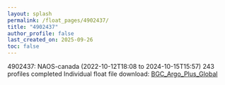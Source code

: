 ```yaml
---
layout: splash
permalink: /float_pages/4902437/
title: "4902437"
author_profile: false
last_created_on: 2025-09-26
toc: false
---
```

 
4902437: NAOS-canada (2022-10-12T18:08 to 2024-10-15T15:57)
243 profiles completed
Individual float file download: [BGC_Argo_Plus_Global](https://ftp.soest.hawaii.edu/bgc_argo_plus/Individual_Floats/outliers_removed/4902437_Sprof_processed.nc)
